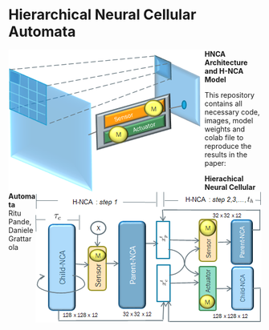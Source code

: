 # Hierarchical Neural Cellular Automata


<p >
  <img src="./assets/hncaarch.png"   align="left" > 
   <img src="./assets/hncamodel.png"  align="right" >
 </p>
 <p>
 <b> HNCA Architecture and H-NCA Model </b>
 </p>
 
This repository contains all necessary code, images, model weights and colab file to reproduce the results in the paper:  
  
**Hierachical Neural Cellular Automata**  
Ritu Pande, Daniele Grattarola  


